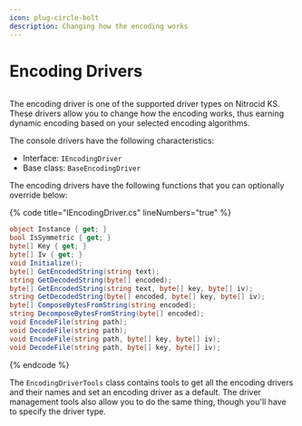 ```yaml
---
icon: plug-circle-bolt
description: Changing how the encoding works
---
```


# Encoding Drivers

<figure><img src="https://github.com/Aptivi-Stable-Docs/nks-manual-0.1.0/blob/main/.gitbook/assets/121-inner.png" alt=""><figcaption></figcaption></figure>

The encoding driver is one of the supported driver types on Nitrocid KS. These drivers allow you to change how the encoding works, thus earning dynamic encoding based on your selected encoding algorithms.

The console drivers have the following characteristics:

* Interface: `IEncodingDriver`
* Base class: `BaseEncodingDriver`

The encoding drivers have the following functions that you can optionally override below:

{% code title="IEncodingDriver.cs" lineNumbers="true" %}
```csharp
object Instance { get; }
bool IsSymmetric { get; }
byte[] Key { get; }
byte[] Iv { get; }
void Initialize();
byte[] GetEncodedString(string text);
string GetDecodedString(byte[] encoded);
byte[] GetEncodedString(string text, byte[] key, byte[] iv);
string GetDecodedString(byte[] encoded, byte[] key, byte[] iv);
byte[] ComposeBytesFromString(string encoded);
string DecomposeBytesFromString(byte[] encoded);
void EncodeFile(string path);
void DecodeFile(string path);
void EncodeFile(string path, byte[] key, byte[] iv);
void DecodeFile(string path, byte[] key, byte[] iv);
```
{% endcode %}

The `EncodingDriverTools` class contains tools to get all the encoding drivers and their names and set an encoding driver as a default. The driver management tools also allow you to do the same thing, though you'll have to specify the driver type.
